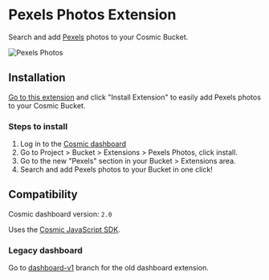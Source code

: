 # Pexels Photos Extension
Search and add [Pexels](https://pexels.com) photos to your Cosmic Bucket.

![Pexels Photos](https://imgix.cosmicjs.com/f4a74160-f401-11ed-985a-3383d9405b5e-pexels.png?w=2000&auto=format)

## Installation
[Go to this extension](https://www.cosmicjs.com/marketplace/extensions/pexels) and click "Install Extension" to easily add Pexels photos to your Cosmic Bucket.

### Steps to install

1. Log in to the [Cosmic dashboard](https://www.cosmicjs.com/login)
2. Go to Project > Bucket > Extensions > Pexels Photos, click install.
3. Go to the new "Pexels" section in your Bucket > Extensions area.
4. Search and add Pexels photos to your Bucket in one click!


## Compatibility
Cosmic dashboard version: `2.0`

Uses the [Cosmic JavaScript SDK](https://www.npmjs.com/package/@cosmicjs/sdk).

### Legacy dashboard
Go to [dashboard-v1](https://github.com/cosmicjs/unsplash-extension/tree/dashboard-v1) branch for the old dashboard extension.
